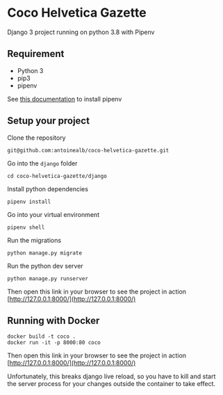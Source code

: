 # Coco Helvetica Gazette

Django 3 project running on python 3.8 with Pipenv

## Requirement

- Python 3
- pip3
- pipenv

See [this documentation](https://pipenv-fork.readthedocs.io/en/latest/install.html) to install pipenv

## Setup your project
Clone the repository

    git@github.com:antoinealb/coco-helvetica-gazette.git

Go into the `django` folder

    cd coco-helvetica-gazette/django

Install python dependencies

    pipenv install

Go into your virtual environment

    pipenv shell

Run the migrations

    python manage.py migrate

Run the python dev server

    python manage.py runserver

Then open this link in your browser to see the project in action [http://127.0.0.1:8000/](http://127.0.0.1:8000/)

## Running with Docker

```
docker build -t coco .
docker run -it -p 8000:80 coco
```

Then open this link in your browser to see the project in action [http://127.0.0.1:8000/](http://127.0.0.1:8000/)

Unfortunately, this breaks django live reload, so you have to kill and start the server process for your changes outside the container to take effect.
